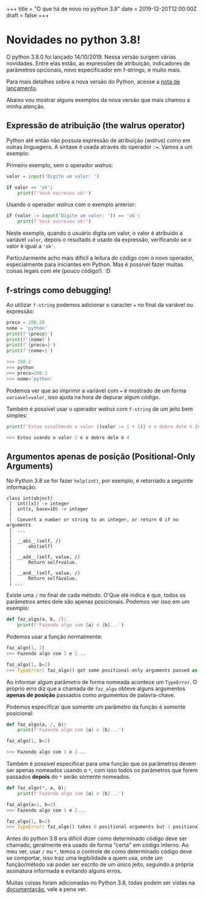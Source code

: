 +++
title = "O que há de novo no python 3.8"
date = 2019-12-20T12:00:00Z
draft = false
+++

# Novidades no python 3.8!

O python 3.8.0 foi lançado 14/10/2019. Nessa versão surgem várias novidades. Entre elas estão, as expressões de atribuição, indicadores de parâmetros opcionais, novo especificador em f-strings, e muito mais.

Para mais detalhes sobre a nova versão do Python, acesse a [nota de lançamento](https://www.python.org/downloads/release/python-380/).

Abaixo vou mostrar alguns exemplos da nova versão que mais chamou a minha atenção.

## Expressão de atribuição (the walrus operator)

Python até então não possuía expressão de atribuição (_walrus_) como em outras linguagens. A sintaxe é usada através do operador `:=`.
Vamos a um exemplo:

Primeiro exemplo, sem o operador _walrus_:

```python
valor = input('Digite um valor: ')

if valor == 'ok':
    print(f'Você escreveu ok!')
```
Usando o operador _walrus_ com o exemplo anterior:

```python
if (valor := input('Digite um valor: ')) == 'ok':
    print(f'Você escreveu ok!')
```
Neste exemplo, quando o usuário digita um valor, o valor é atribuído a variável `valor`, depois o resultado é usado da expressão, verificando se o valor é igual a `'ok'`.

Particularmente acho mais difícil a leitura do código com o novo operador, especialmente para iniciantes em Python. Mas é possível fazer muitas coisas legais com ele (pouco código!). :D

## f-strings como debugging!

Ao utilizar `f-string` podemos adicionar o caracter `=` no final da variável ou expressão:

```python
preco = 200.20
nome = 'python'
print(f'{preco}')
print(f'{nome}')
print(f'{preco=}')
print(f'{nome=}')

>>> 200.2
>>> python
>>> preco=200.2
>>> nome='python'
```

Podemos ver que ao imprimir a variável com `=` é mostrado de um forma `variavel=valor`, isso ajuda na hora de depurar algum código.

Também é possível usar o operador _walrus_ com `f-string` de um jeito bem simples:

```python
print(f'Estou escolhendo o valor {(valor := 1 + 1)} e o dobro dele é {valor*2}')

>>> Estou usando o valor 2 e o dobro dele é 4
```

## Argumentos apenas de posição (Positional-Only Arguments)

No Python 3.8 se for fazer `help(int)`, por exemplo, é retornado a seguinte informação:

```
class int(object)
 |  int([x]) -> integer
 |  int(x, base=10) -> integer
 |
 |  Convert a number or string to an integer, or return 0 if no arguments
 |  ...
 |
 |  __abs__(self, /)
 |      abs(self)
 |
 |  __add__(self, value, /)
 |      Return self+value.
 |
 |  __and__(self, value, /)
 |      Return self&value.
 | ...
```

Existe uma `/` no final de cada método. O'Que ele indica é que, todos os parâmetros antes dele são apenas posicionais. Podemos ver isso em um exemplo:

```python
def faz_algo(a, b, /):
    print(f'Fazendo algo com {a} e {b}...')
```

Podemos usar a função normalmente:

```python
faz_algo(1, 2)
>>> Fazendo algo com 1 e 2...

faz_algo(1, b=2)
>>> TypeError: faz_algo() got some positional-only arguments passed as keyword arguments: 'b'
```

Ao informar algum parâmetro de forma nomeada acontece um `TypeError`. O próprio erro diz que a chamada de `faz_algo` obteve alguns argumentos **apenas de posição** passados como argumentos de palavra-chave.

Podemos especificar que somente um parâmetro da função é somente posicional:

```python
def faz_algo(a, /, b):
    print(f'Fazendo algo com {a} e {b}...')

faz_algo(1, b=2)

>>> Fazendo algo com 1 e 2...
```

Também é possível especificar para uma função que os parâmetros devem ser apenas nomeados usando o `*`, com isso todos os parâmetros que forem passados **depois** do `*` serão somente nomeados.

```python
def faz_algo(*, a, b):
    print(f'Fazendo algo com {a} e {b}...')

faz_algo(a=1, b=2)
>>> Fazendo algo com 1 e 2...

faz_algo(1, b=2)
>>> TypeError: faz_algo() takes 0 positional arguments but 1 positional argument (and 1 keyword-only argument) were given
```

Antes do python 3.8 era difícil dizer como determinado código deve ser chamado, geralmente era usado de forma "certa" em código interno. Ao meu ver, usar `/` ou `*`, temos o controle de como determinado código deve se comportar, isso traz uma legibilidade a quem usa, onde um função/método vai poder ser escrito de um único jeito, seguindo a própria assinatura informada e evitando alguns erros.

Muitas coisas foram adicionadas no Python 3.8, todas podem ser vistas na [documentação](https://docs.python.org/3.8/whatsnew/3.8.html), vale a pena ver.
